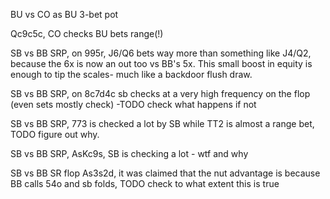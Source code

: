 
BU vs CO as BU 3-bet pot

Qc9c5c, CO checks BU bets range(!)

SB vs BB SRP, on 995r, J6/Q6 bets way more than something like J4/Q2, because the 6x is now an out too vs BB's 5x. This small boost in equity is enough to tip the scales- much like a backdoor flush draw.

SB vs BB SRP, on 8c7d4c sb checks at a very high frequency on the flop (even sets mostly check) -TODO check what happens if not

SB vs BB SRP, 773 is checked a lot by SB while TT2 is almost a range bet, TODO figure out why.

SB vs BB SRP, AsKc9s, SB is checking a lot - wtf and why

SB vs BB SR flop As3s2d, it was claimed that the nut advantage is because BB calls 54o and sb folds, TODO check to what extent this is true



